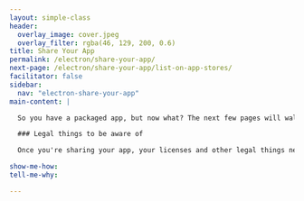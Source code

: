 ```yaml
---
layout: simple-class
header:
  overlay_image: cover.jpeg
  overlay_filter: rgba(46, 129, 200, 0.6)
title: Share Your App
permalink: /electron/share-your-app/
next-page: /electron/share-your-app/list-on-app-stores/
facilitator: false
sidebar:
  nav: "electron-share-your-app"
main-content: |

  So you have a packaged app, but now what? The next few pages will walk through how to make apps easy to find and download. The Electron team keeps the [source of truth](https://github.com/electron/electron/blob/master/docs/tutorial/application-distribution.md) for application distribution.

  ### Legal things to be aware of

  Once you're sharing your app, your licenses and other legal things need to be in order. We recommend [choose the right license for your project](https://help.github.com/articles/licensing-a-repository/) early on to avoid headaches in the future.

show-me-how:
tell-me-why:

---
```

